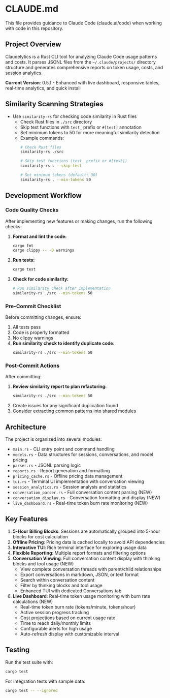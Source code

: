 # CLAUDE.md

This file provides guidance to Claude Code (claude.ai/code) when working with code in this repository.

## Project Overview

Claudelytics is a Rust CLI tool for analyzing Claude Code usage patterns and costs. It parses JSONL files from the `~/.claude/projects/` directory structure and generates comprehensive reports on token usage, costs, and session analytics.

**Current Version**: 0.5.1 - Enhanced with live dashboard, responsive tables, real-time analytics, and quick install

## Similarity Scanning Strategies

- Use `similarity-rs` for checking code similarity in Rust files
  - Check Rust files in `./src` directory
  - Skip test functions with `test_` prefix or `#[test]` annotation
  - Set minimum tokens to 50 for more meaningful similarity detection
  - Example commands:
    ```bash
    # Check Rust files
    similarity-rs ./src

    # Skip test functions (test_ prefix or #[test])
    similarity-rs . --skip-test

    # Set minimum tokens (default: 30)
    similarity-rs . --min-tokens 50 
    ```

## Development Workflow

### Code Quality Checks

After implementing new features or making changes, run the following checks:

1. **Format and lint the code:**
   ```bash
   cargo fmt
   cargo clippy -- -D warnings
   ```

2. **Run tests:**
   ```bash
   cargo test
   ```

3. **Check for code similarity:**
   ```bash
   # Run similarity check after implementation
   similarity-rs ./src --min-tokens 50
   ```

### Pre-Commit Checklist

Before committing changes, ensure:

1. All tests pass
2. Code is properly formatted
3. No clippy warnings
4. **Run similarity check to identify duplicate code:**
   ```bash
   similarity-rs ./src --min-tokens 50
   ```

### Post-Commit Actions

After committing:

1. **Review similarity report to plan refactoring:**
   ```bash
   similarity-rs ./src --min-tokens 50
   ```
2. Create issues for any significant duplication found
3. Consider extracting common patterns into shared modules

## Architecture

The project is organized into several modules:

- `main.rs` - CLI entry point and command handling
- `models.rs` - Data structures for sessions, conversations, and model pricing
- `parser.rs` - JSONL parsing logic
- `reports.rs` - Report generation and formatting
- `pricing_cache.rs` - Offline pricing data management
- `tui.rs` - Terminal UI implementation with conversation viewing
- `session_analytics.rs` - Session analysis and statistics
- `conversation_parser.rs` - Full conversation content parsing (NEW)
- `conversation_display.rs` - Conversation formatting and display (NEW)
- `live_dashboard.rs` - Real-time token burn rate monitoring (NEW)

## Key Features

1. **5-Hour Billing Blocks**: Sessions are automatically grouped into 5-hour blocks for cost calculation
2. **Offline Pricing**: Pricing data is cached locally to avoid API dependencies
3. **Interactive TUI**: Rich terminal interface for exploring usage data
4. **Flexible Reporting**: Multiple report formats and filtering options
5. **Conversation Viewing**: Full conversation content display with thinking blocks and tool usage (NEW)
   - View complete conversation threads with parent/child relationships
   - Export conversations in markdown, JSON, or text format
   - Search within conversation content
   - Filter by thinking blocks and tool usage
   - Enhanced TUI with dedicated Conversations tab
6. **Live Dashboard**: Real-time token usage monitoring with burn rate calculations (NEW)
   - Real-time token burn rate (tokens/minute, tokens/hour)
   - Active session progress tracking
   - Cost projections based on current usage rate
   - Time to reach daily/monthly limits
   - Configurable alerts for high usage
   - Auto-refresh display with customizable interval

## Testing

Run the test suite with:
```bash
cargo test
```

For integration tests with sample data:
```bash
cargo test -- --ignored
```